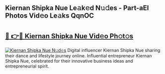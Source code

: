 ## Kiernan Shipka Nue Le𝚊k𝚎d N𝚞𝚍es - Part-aEI Photos Vid𝚎o Le𝚊ks QqnOC

# <h2><a href="http://fb0jaoq.evod.top/?m=Kiernan+Shipka+Nue">🔗 👉🔴 Kiernan Shipka Nue Vid𝚎o Ph𝚘t𝚘s</a></h2>

[![Kiernan Shipka Nue N𝚞d𝚎s](https://i.imgur.com/8V9OHl7.gif)](http://fb0jaoq.evod.top/?m=Kiernan+Shipka+Nue)
Digital influencer Kiernan Shipka Nue sharing their dance and lifestyle journey online. Influential entrepreneur Kiernan Shipka Nue, celebrated for their innovative business ideas and entrepreneurial spirit. 
